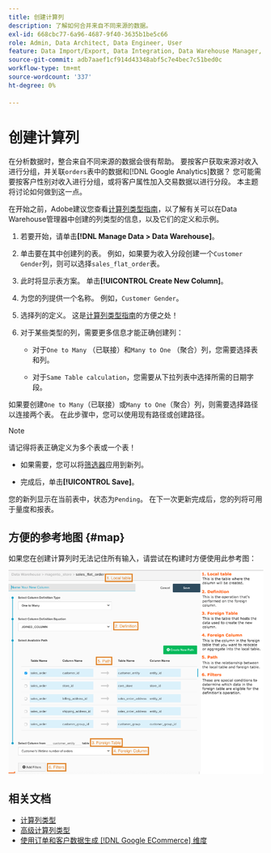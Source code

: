 ```yaml
---
title: 创建计算列
description: 了解如何合并来自不同来源的数据。
exl-id: 668cbc77-6a96-4687-9f40-3635b1be5c66
role: Admin, Data Architect, Data Engineer, User
feature: Data Import/Export, Data Integration, Data Warehouse Manager, Commerce Tables
source-git-commit: adb7aaef1cf914d43348abf5c7e4bec7c51bed0c
workflow-type: tm+mt
source-wordcount: '337'
ht-degree: 0%

---
```


# 创建计算列

在分析数据时，整合来自不同来源的数据会很有帮助。 要按客户获取来源对收入进行分组，并关联`orders`表中的数据和[!DNL Google Analytics]数据？ 您可能需要按客户性别对收入进行分组，或将客户属性加入交易数据以进行分段。 本主题将讨论如何做到这一点。

在开始之前，Adobe建议您查看[计算列类型指南](../../data-analyst/data-warehouse-mgr/calc-column-types.md)，以了解有关可以在Data Warehouse管理器中创建的列类型的信息，以及它们的定义和示例。

1. 若要开始，请单击&#x200B;**[!DNL Manage Data > Data Warehouse]**。

1. 单击要在其中创建列的表。 例如，如果要为收入分段创建一个`Customer Gender`列，则可以选择`sales_flat_order`表。

1. 此时将显示表方案。 单击&#x200B;**[!UICONTROL Create New Column]**。

1. 为您的列提供一个名称。 例如，`Customer Gender`。

1. 选择列的定义。 这是[计算列类型指南](../data-warehouse-mgr/calc-column-types.md)的方便之处！

1. 对于某些类型的列，需要更多信息才能正确创建列：

   * 对于`One to Many` （已联接）和`Many to One` （聚合）列，您需要选择表和列。

   * 对于`Same Table calculation`，您需要从下拉列表中选择所需的日期字段。

如果要创建`One to Many`（已联接）或`Many to One`（聚合）列，则需要选择路径以连接两个表。 在此步骤中，您可以使用现有路径或创建路径。

>[!NOTE]
>
>请记得将表正确定义为多个表或一个表！

* 如果需要，您可以将[筛选器](../../data-user/reports/ess-manage-data-filters.md)应用到新列。

* 完成后，单击&#x200B;**[!UICONTROL Save]**。

您的新列显示在当前表中，状态为`Pending`。 在下一次更新完成后，您的列将可用于量度和报表。

## 方便的参考地图 {#map}

如果您在创建计算列时无法记住所有输入，请尝试在构建时方便使用此参考图：

![](../../assets/Calculated_Columns_Example.png)

## 相关文档

* [计算列类型](../data-warehouse-mgr/calc-column-types.md)
* [高级计算列类型](../data-warehouse-mgr/adv-calc-columns.md)
* [使用订单和客户数据生成 [!DNL Google ECommerce] 维度](../data-warehouse-mgr/bldg-google-ecomm-dim.md)
